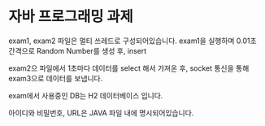 # 자바 프로그래밍 과제
  exam1, exam2 파일은 멀티 쓰레드로 구성되어있습니다.
  exam1을 실행하며 0.01초 간격으로 Random Number를 생성 후, insert
  
  exam2으 파일에서 1초마다 데이터를 select 해서 가져온 후, socket 통신을 통해 exam3으로 데이터를 보냅니다.
  
  exam에서 사용중인 DB는 H2 데이터베이스 입니다.
  
  아이디와 비밀번호, URL은 JAVA 파일 내에 명시되어있습니다.
